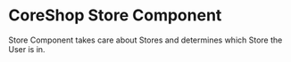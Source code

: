 # CoreShop Store Component

Store Component takes care about Stores and determines which Store the User is in.